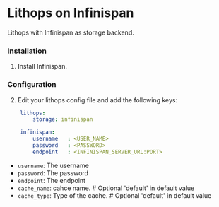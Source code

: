 # Lithops on Infinispan

Lithops with Infinispan as storage backend.


### Installation

1. Install Infinispan.


### Configuration

2. Edit your lithops config file and add the following keys:

```yaml
    lithops:
        storage: infinispan

    infinispan:
        username   : <USER_NAME>
        password   : <PASSWORD>
        endpoint   : <INFINISPAN_SERVER_URL:PORT>
```

- `username`: The username
- `password`: The password
- `endpoint`: The endpoint
- `cache_name`: cahce name. # Optional 'default' in default value
- `cache_type`: Type of the cache. # Optional 'default' in default value
 
